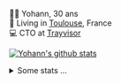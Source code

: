<p>
  👨🏻 <bold>Yohann</bold>, 30 ans<br/>
  💼 Living in <a href="https://www.google.com/maps?q=toulouse">Toulouse</a>, France<br/>
  💻 CTO at <a href="https://trayvisor.com/">Trayvisor</a><br/>
</p>

<a href="https://github.com/anuraghazra/github-readme-stats"><img align="center" src="https://github-readme-stats-dviw-8taegaswk-yohann84ls-projects.vercel.app//api?username=yohann84L&show_icons=true&include_all_commits=true" alt="Yohann's github stats" /> </a>


<details>
  <summary>Some stats ...</summary><br/>
  

<!--START_SECTION:waka-->
![Code Time](http://img.shields.io/badge/Code%20Time-1%2C346%20hrs%2055%20mins-blue)

![Profile Views](http://img.shields.io/badge/Profile%20Views-0-blue)

**🐱 My GitHub Data** 

> 📦 441.0 kB Used in GitHub's Storage 
 > 
> 🏆 593 Contributions in the Year 2025
 > 
> 🚫 Not Opted to Hire
 > 
> 📜 26 Public Repositories 
 > 
> 🔑 21 Private Repositories 
 > 
**I'm an Early 🐤** 

```text
🌞 Morning                34523 commits       ███████░░░░░░░░░░░░░░░░░░   29.37 % 
🌆 Daytime                68281 commits       ███████████████░░░░░░░░░░   58.09 % 
🌃 Evening                14572 commits       ███░░░░░░░░░░░░░░░░░░░░░░   12.40 % 
🌙 Night                  169 commits         ░░░░░░░░░░░░░░░░░░░░░░░░░   00.14 % 
```
📅 **I'm Most Productive on Wednesday** 

```text
Monday                   22726 commits       █████░░░░░░░░░░░░░░░░░░░░   19.33 % 
Tuesday                  22080 commits       █████░░░░░░░░░░░░░░░░░░░░   18.78 % 
Wednesday                23710 commits       █████░░░░░░░░░░░░░░░░░░░░   20.17 % 
Thursday                 23668 commits       █████░░░░░░░░░░░░░░░░░░░░   20.14 % 
Friday                   23205 commits       █████░░░░░░░░░░░░░░░░░░░░   19.74 % 
Saturday                 863 commits         ░░░░░░░░░░░░░░░░░░░░░░░░░   00.73 % 
Sunday                   1293 commits        ░░░░░░░░░░░░░░░░░░░░░░░░░   01.10 % 
```


📊 **This Week I Spent My Time On** 

```text
🕑︎ Time Zone: Europe/Paris

💬 Programming Languages: 
Image (svg)              4 hrs 10 mins       ███████████████████████░░   93.05 % 
Other                    18 mins             ██░░░░░░░░░░░░░░░░░░░░░░░   06.95 % 

🔥 Editors: 
Zed                      4 hrs 23 mins       ████████████████████████░   97.88 % 
Figma                    5 mins              █░░░░░░░░░░░░░░░░░░░░░░░░   02.12 % 

💻 Operating System: 
Mac                      4 hrs 28 mins       █████████████████████████   100.00 % 
```

**I Mostly Code in Python** 

```text
Python                   27 repos            ██████████████░░░░░░░░░░░   55.10 % 
Jupyter Notebook         4 repos             ██░░░░░░░░░░░░░░░░░░░░░░░   08.16 % 
JavaScript               3 repos             ██░░░░░░░░░░░░░░░░░░░░░░░   06.12 % 
HTML                     2 repos             █░░░░░░░░░░░░░░░░░░░░░░░░   04.08 % 
Shell                    1 repo              █░░░░░░░░░░░░░░░░░░░░░░░░   02.04 % 
```




 Last Updated on 09/09/2025 00:43:37 UTC
<!--END_SECTION:waka-->
